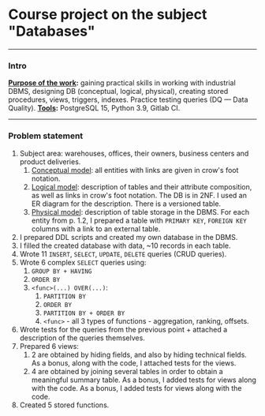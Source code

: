 # Course project on the subject "Databases"

---

### Intro

<b><u>Purpose of the work</u>:</b> gaining practical skills in working with industrial DBMS, designing DB (conceptual, logical, physical), creating stored procedures, views,
triggers, indexes. Practice testing queries (DQ — Data Quality).
<b><u>Tools</u>:</b> PostgreSQL 15, Python 3.9, Gitlab CI.

---

### Problem statement
1. Subject area: warehouses, offices, their owners, business centers and product deliveries.
   1. <u>Conceptual model</u>: all entities with links are given in crow's foot notation.
   2. <u>Logical model</u>: description of tables and their attribute composition, as well as links in crow's foot notation. The DB is in 2NF. I used an ER diagram for the description. There is a versioned table.
   3. <u>Physical model</u>: description of table storage in the DBMS. For each entity from p. 1.2, I prepared a table with `PRIMARY KEY`, `FOREIGN KEY` columns with a link to an external table.
2. I prepared DDL scripts and created my own database in the DBMS.
3. I filled the created database with data, ~10 records in each table.
4. Wrote 11 `INSERT`, `SELECT`, `UPDATE`, `DELETE` queries (CRUD queries).
5. Wrote 6 complex `SELECT` queries using:
    1. `GROUP BY + HAVING`
    2. `ORDER BY`
    3. `<func>(...) OVER(...)`:
       1. `PARTITION BY`
       2. `ORDER BY`
       3. `PARTITION BY + ORDER BY`
       4. `<func>` - all 3 types of functions - aggregation, ranking, offsets.
6. Wrote tests for the queries from the previous point + attached a description of the queries themselves.
7. Prepared 6 views:
   1. 2 are obtained by hiding fields, and also by hiding technical fields. As a bonus, along with the code, I attached tests for the views. 
   2. 4 are obtained by joining several tables in order to obtain a meaningful summary table. As a bonus, I added tests for views along with the code. As a bonus, I added tests for views along with the code.
8. Created 5 stored functions.
